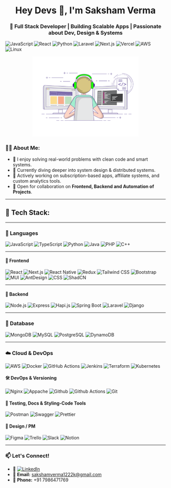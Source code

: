 <!-- Header Section -->
<h1 align="center">Hey Devs 👋, I'm Saksham Verma</h1>
<h3 align="center">🚀 Full Stack Developer | Building Scalable Apps | Passionate about Dev, Design & Systems</h3>


![JavaScript](https://img.shields.io/badge/Code-JavaScript-informational?style=flat&logo=javascript&color=F7DF1E)
![React](https://img.shields.io/badge/Framework-React-informational?style=flat&logo=react&color=61DAFB)
![Python](https://img.shields.io/badge/Code-Python-informational?style=flat&logo=python&color=3776AB)
![Laravel](https://img.shields.io/badge/Framework-Laravel-informational?style=flat&logo=laravel&color=FF2D20)
![Next.js](https://img.shields.io/badge/Framework-Next.js-informational?style=flat&logo=next.js&color=000000)
![Vercel](https://img.shields.io/badge/Deployment-Vercel-informational?style=flat&logo=vercel&color=000000)
![AWS](https://img.shields.io/badge/Cloud-AWS-informational?style=flat&logo=amazon-aws&color=232F3E)
![Linux](https://img.shields.io/badge/System-Linux-informational?style=flat&logo=linux&color=FCC624)

<!-- GIF or Banner -->
<p align="center">
  <img src="https://raw.githubusercontent.com/mikonoid/mikonoid/main/images/gifs/coder3.gif" height="250" />
</p>

<!-- About Section -->
### 👨‍💻 About Me:
- 🧠 I enjoy solving real-world problems with clean code and smart systems.
- 🌱 Currently diving deeper into system design & distributed systems.
- 🎯 Actively working on subscription-based apps, affiliate systems, and custom analytics tools.
- 🤝 Open for collaboration on **Frontend, Backend and Automation of Projects**.

---

<!-- Languages and Tools with Icons -->
## 🧰 Tech Stack:

---

### 💬 Languages  
![JavaScript](https://img.shields.io/badge/-JavaScript-black?style=flat-square&logo=javascript) ![TypeScript](https://img.shields.io/badge/-TypeScript-3178c6?style=flat-square&logo=typescript&logoColor=white) ![Python](https://img.shields.io/badge/-Python-3776AB?style=flat-square&logo=python&logoColor=white) ![Java](https://img.shields.io/badge/-Java-007396?style=flat-square&logo=java) ![PHP](https://img.shields.io/badge/-PHP-777BB4?style=flat-square&logo=php&logoColor=white) ![C++](https://img.shields.io/badge/-C++-00599C?style=flat-square&logo=cplusplus&logoColor=white)

---

#### 🚀 Frontend
![React](https://img.shields.io/badge/-React-61DAFB?style=flat-square&logo=react&logoColor=black)  ![Next.js](https://img.shields.io/badge/-Next.js-000000?style=flat-square&logo=nextdotjs)  ![React Native](https://img.shields.io/badge/-React%20Native-20232A?style=flat-square&logo=react)  ![Redux](https://img.shields.io/badge/-Redux-764ABC?style=flat-square&logo=redux&logoColor=white)  ![Tailwind CSS](https://img.shields.io/badge/-TailwindCSS-38B2AC?style=flat-square&logo=tailwind-css&logoColor=white)  ![Bootstrap](https://img.shields.io/badge/-Bootstrap-563D7C?style=flat-square&logo=bootstrap)  ![MUI](https://img.shields.io/badge/-MUI-007FFF?style=flat-square&logo=mui&logoColor=white)  ![AntDesign](https://img.shields.io/badge/-AntDesign-0170FE?style=flat-square&logo=ant-design)  ![CSS](https://img.shields.io/badge/CSS-FF5349?logo=css3&logoColor=ffffff)  ![ShadCN](https://img.shields.io/badge/ShadCN/UI-000000?logo=shadcn/ui&logoColor=white)

---

#### 🧱 Backend
![Node.js](https://img.shields.io/badge/-Node.js-339933?style=flat-square&logo=node.js&logoColor=white)  ![Express](https://img.shields.io/badge/-Express-000000?style=flat-square&logo=express&logoColor=white)  ![Hapi.js](https://img.shields.io/badge/-Hapi.js-FF6C37?style=flat-square&logo=hapi&logoColor=white)  ![Spring Boot](https://img.shields.io/badge/-SpringBoot-6DB33F?style=flat-square&logo=springboot&logoColor=white)  ![Laravel](https://img.shields.io/badge/-Laravel-F55247?style=flat-square&logo=laravel&logoColor=white)  ![Django](https://img.shields.io/badge/-Django-092E20?style=flat-square&logo=django&logoColor=white)

---

### 🧮 Database  
![MongoDB](https://img.shields.io/badge/-MongoDB-4DB33D?style=flat-square&logo=mongodb&logoColor=white)  ![MySQL](https://img.shields.io/badge/-MySQL-00758F?style=flat-square&logo=mysql&logoColor=white)  ![PostgreSQL](https://img.shields.io/badge/-PostgreSQL-336791?style=flat-square&logo=postgresql&logoColor=white)  ![DynamoDB](https://img.shields.io/badge/-DynamoDB-4053D6?style=flat-square&logo=amazon-dynamodb&logoColor=white)

---

### ☁️ Cloud & DevOps  
![AWS](https://img.shields.io/badge/-Amazon%20Web%20Services-232F3E?style=flat-square&logo=amazon-aws)  ![Docker](https://img.shields.io/badge/-Docker-2496ED?style=flat-square&logo=docker&logoColor=white)  ![GitHub Actions](https://img.shields.io/badge/-GitHub%20Actions-2088FF?style=flat-square&logo=github-actions&logoColor=white)  ![Jenkins](https://img.shields.io/badge/-Jenkins-D24939?style=flat-square&logo=jenkins&logoColor=white)  ![Terraform](https://img.shields.io/badge/-Terraform-7B42BC?style=flat-square&logo=terraform&logoColor=white)  ![Kubernetes](https://img.shields.io/badge/kubernetes-326CE5?&style=plastic&logo=kubernetes&logoColor=white)

#### 🛠️ DevOps & Versioning
![Nginx](https://img.shields.io/badge/Nginx-009639?logo=nginx&logoColor=white)  ![Appache](https://img.shields.io/badge/Apache%20-red?style=flat-square&logo=Apache)  ![Github](https://img.shields.io/badge/Github%20-black?style=flat-square&logo=Github)  ![Github Actions](https://img.shields.io/badge/Github-Actions%20-black?style=flat-square&logo=GithubActions)  ![Git](https://img.shields.io/badge/Git%20-gray?style=flat-square&logo=Git)

#### 🧪 Testing, Docs & Styling-Code Tools

![Postman](https://img.shields.io/badge/Postman-FF6C37?logo=Postman&logoColor=white)  ![Swagger](https://img.shields.io/badge/Swagger-Green?logo=swagger&logoColor=white)  ![Prettier](https://img.shields.io/badge/Prettier-FF5349?logo=prettier&logoColor=ffffff)

#### 🧠 Design / PM
![Figma](https://img.shields.io/badge/Figma-F0F0F0?logo=figma&logoColor=purple)  ![Trello](https://img.shields.io/badge/Trello-0052CC?logo=trello&logoColor=fff)  ![Slack](https://img.shields.io/badge/Slack-purple?logo=slack&logoColor=white)  ![Notion](https://img.shields.io/badge/Notion-000000?logo=Notion&logoColor=white)

---

### 📫 Let's Connect!
- 💼 [![LinkedIn](https://img.shields.io/badge/-LinkedIn-blue?style=flat-square&logo=linkedin&logoColor=white)](https://www.linkedin.com/in/saksham-verma1222k)  
- 📧 **Email:** [sakshamverma1222k@gmail.com](mailto:sakshamverma1222k@gmail.com)
- 📱 **Phone:** +91 7986471769
<!-- 
- 🌐 [yourportfolio.dev](https://yourportfolio.dev)
-->

<!--
**sakshamverma1222k/sakshamverma1222k** is a ✨ _special_ ✨ repository because its `README.md` (this file) appears on your GitHub profile.

Here are some ideas to get you started:

- 🔭 I’m currently working on ...
- 🌱 I’m currently learning ...
- 👯 I’m looking to collaborate on ...
- 🤔 I’m looking for help with ...
- 💬 Ask me about ...
- 📫 How to reach me: ...
- 😄 Pronouns: ...
- ⚡ Fun fact: ...
-->
